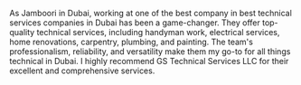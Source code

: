 As Jamboori in Dubai, working at one of the best company in best technical services companies in Dubai has been a game-changer. They offer top-quality technical services, including handyman work, electrical services, home renovations, carpentry, plumbing, and painting. The team's professionalism, reliability, and versatility make them my go-to for all things technical in Dubai. I highly recommend GS Technical Services LLC for their excellent and comprehensive services.
